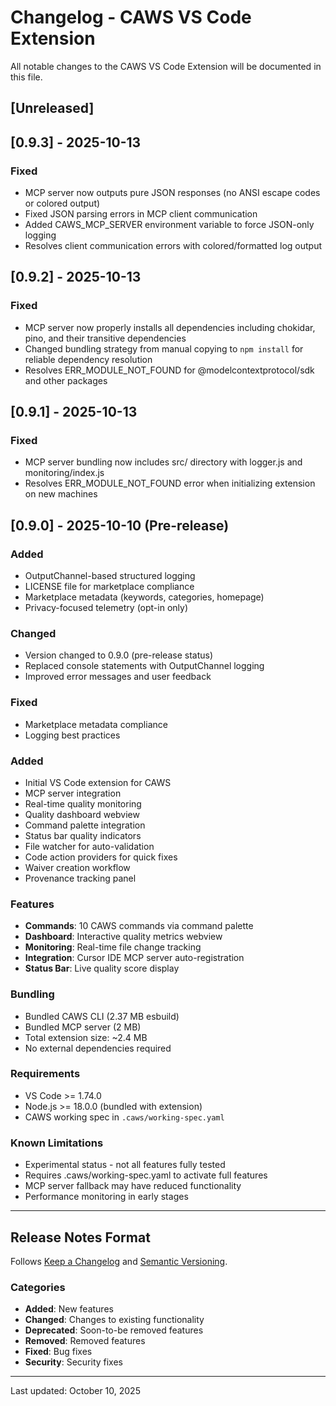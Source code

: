 # Changelog - CAWS VS Code Extension

All notable changes to the CAWS VS Code Extension will be documented in this file.

## [Unreleased]

## [0.9.3] - 2025-10-13

### Fixed

- MCP server now outputs pure JSON responses (no ANSI escape codes or colored output)
- Fixed JSON parsing errors in MCP client communication
- Added CAWS_MCP_SERVER environment variable to force JSON-only logging
- Resolves client communication errors with colored/formatted log output

## [0.9.2] - 2025-10-13

### Fixed

- MCP server now properly installs all dependencies including chokidar, pino, and their transitive dependencies
- Changed bundling strategy from manual copying to `npm install` for reliable dependency resolution
- Resolves ERR_MODULE_NOT_FOUND for @modelcontextprotocol/sdk and other packages

## [0.9.1] - 2025-10-13

### Fixed

- MCP server bundling now includes src/ directory with logger.js and monitoring/index.js
- Resolves ERR_MODULE_NOT_FOUND error when initializing extension on new machines

## [0.9.0] - 2025-10-10 (Pre-release)

### Added

- OutputChannel-based structured logging
- LICENSE file for marketplace compliance
- Marketplace metadata (keywords, categories, homepage)
- Privacy-focused telemetry (opt-in only)

### Changed

- Version changed to 0.9.0 (pre-release status)
- Replaced console statements with OutputChannel logging
- Improved error messages and user feedback

### Fixed

- Marketplace metadata compliance
- Logging best practices

### Added

- Initial VS Code extension for CAWS
- MCP server integration
- Real-time quality monitoring
- Quality dashboard webview
- Command palette integration
- Status bar quality indicators
- File watcher for auto-validation
- Code action providers for quick fixes
- Waiver creation workflow
- Provenance tracking panel

### Features

- **Commands**: 10 CAWS commands via command palette
- **Dashboard**: Interactive quality metrics webview
- **Monitoring**: Real-time file change tracking
- **Integration**: Cursor IDE MCP server auto-registration
- **Status Bar**: Live quality score display

### Bundling

- Bundled CAWS CLI (2.37 MB esbuild)
- Bundled MCP server (2 MB)
- Total extension size: ~2.4 MB
- No external dependencies required

### Requirements

- VS Code >= 1.74.0
- Node.js >= 18.0.0 (bundled with extension)
- CAWS working spec in `.caws/working-spec.yaml`

### Known Limitations

- Experimental status - not all features fully tested
- Requires .caws/working-spec.yaml to activate full features
- MCP server fallback may have reduced functionality
- Performance monitoring in early stages

---

## Release Notes Format

Follows [Keep a Changelog](https://keepachangelog.com/en/1.0.0/) and [Semantic Versioning](https://semver.org/spec/v2.0.0.html).

### Categories

- **Added**: New features
- **Changed**: Changes to existing functionality
- **Deprecated**: Soon-to-be removed features
- **Removed**: Removed features
- **Fixed**: Bug fixes
- **Security**: Security fixes

---

Last updated: October 10, 2025
